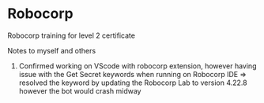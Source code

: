 # Robocorp
Robocorp training for level 2 certificate

Notes to myself and others
1. Confirmed working on VScode with robocorp extension, however having issue with the Get Secret keywords when running on Robocorp IDE
=> resolved the keyword by updating the Robocorp Lab to version 4.22.8 however the bot would crash midway
